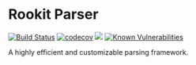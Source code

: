 Rookit Parser
===============
[![Build Status](https://travis-ci.org/JPDSousa/rookit-parser.svg?branch=master)](https://travis-ci.org/JPDSousa/rookit-parser)
[![codecov](https://codecov.io/gh/JPDSousa/rookit-parser/branch/master/graph/badge.svg)](https://codecov.io/gh/JPDSousa/rookit-parser)
[![](https://jitpack.io/v/JPDSousa/rookit-parser.svg)](https://jitpack.io/#JPDSousa/rookit-parser)
[![Known Vulnerabilities](https://snyk.io/test/github/jpdsousa/rookit-parser/badge.svg)](https://snyk.io/test/github/jpdsousa/rookit-parser)

A highly efficient and customizable parsing framework.
